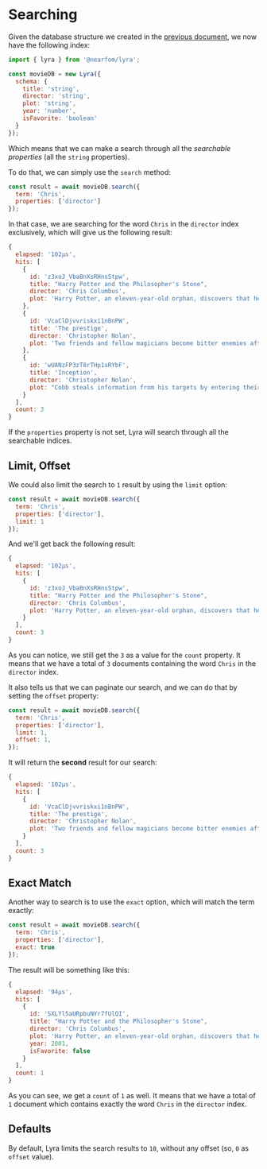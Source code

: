 # Searching

Given the database structure we created in the [previous document](./insert-data.md), we now have the following index:

```js
import { lyra } from '@nearfom/lyra';

const movieDB = new Lyra({
  schema: {
    title: 'string',
    director: 'string',
    plot: 'string',
    year: 'number',
    isFavorite: 'boolean'
  }
});
```

Which means that we can make a search through all the _searchable properties_ (all the `string` properties). 

To do that, we can simply use the `search` method:

```js
const result = await movieDB.search({
  term: 'Chris',
  properties: ['director']
});
```

In that case, we are searching for the word `Chris` in the `director` index exclusively, which will give us the following result:

```js
{
  elapsed: '102μs',
  hits: [
    {
      id: 'z3xoJ_VbaBnXsRHnsStpw',
      title: "Harry Potter and the Philosopher's Stone",
      director: 'Chris Columbus',
      plot: 'Harry Potter, an eleven-year-old orphan, discovers that he is a wizard and is invited to study at Hogwarts. Even as he escapes a dreary life and enters a world of magic, he finds trouble awaiting him.'
    },
    {
      id: 'VcaClDjvvriskxi1nBnPW',
      title: 'The prestige',
      director: 'Christopher Nolan',
      plot: 'Two friends and fellow magicians become bitter enemies after a sudden tragedy. As they devote themselves to this rivalry, they make sacrifices that bring them fame but with terrible consequences.'
    },
    {
      id: 'wUANzFP3zT8rTHp1sRYbF',
      title: 'Inception',
      director: 'Christopher Nolan',
      plot: "Cobb steals information from his targets by entering their dreams. Saito offers to wipe clean Cobb's criminal history as payment for performing an inception on his sick competitor's son."
    }
  ],
  count: 3
}
```

If the `properties` property is not set, Lyra will search through all the searchable indices.

## Limit, Offset

We could also limit the search to `1` result by using the `limit` option:

```js
const result = await movieDB.search({
  term: 'Chris',
  properties: ['director'],
  limit: 1
});
```

And we'll get back the following result:

```js
{
  elapsed: '102μs',
  hits: [
    {
      id: 'z3xoJ_VbaBnXsRHnsStpw',
      title: "Harry Potter and the Philosopher's Stone",
      director: 'Chris Columbus',
      plot: 'Harry Potter, an eleven-year-old orphan, discovers that he is a wizard and is invited to study at Hogwarts. Even as he escapes a dreary life and enters a world of magic, he finds trouble awaiting him.'
    }
  ],
  count: 3
}
```

As you can notice, we still get the `3` as a value for the `count` property. It means that we have a total of `3` documents containing the word `Chris` in the `director` index.

It also tells us that we can paginate our search, and we can do that by setting the `offset` property:

```js
const result = await movieDB.search({
  term: 'Chris',
  properties: ['director'],
  limit: 1,
  offset: 1,
});
```

It will return the **second** result for our search:

```js
{
  elapsed: '102μs',
  hits: [
    {
      id: 'VcaClDjvvriskxi1nBnPW',
      title: 'The prestige',
      director: 'Christopher Nolan',
      plot: 'Two friends and fellow magicians become bitter enemies after a sudden tragedy. As they devote themselves to this rivalry, they make sacrifices that bring them fame but with terrible consequences.'
    }
  ],
  count: 3
}
```

## Exact Match

Another way to search is to use the `exact` option, which will match the term exactly:

```js
const result = await movieDB.search({
  term: 'Chris',
  properties: ['director'],
  exact: true
});
```

The result will be something like this:

```js
{
  elapsed: '94μs',
  hits: [
    {
      id: 'SXLYl5aURpbuNYr7fUlQI',
      title: "Harry Potter and the Philosopher's Stone",
      director: 'Chris Columbus',
      plot: 'Harry Potter, an eleven-year-old orphan, discovers that he is a wizard and is invited to study at Hogwarts. Even as he escapes a dreary life and enters a world of magic, he finds trouble awaiting him.',
      year: 2001,
      isFavorite: false
    }
  ],
  count: 1
}
```

As you can see, we get a `count` of `1` as well. It means that we have a total of `1` document which contains exactly the word `Chris` in the `director` index.  

## Defaults

By default, Lyra limits the search results to `10`, without any offset (so, `0` as `offset` value).